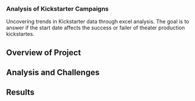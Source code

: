 ### Analysis of Kickstarter Campaigns
Uncovering trends in Kickstarter data through excel analysis. 
The goal is to answer if the start date affects the success or failer of theater production kickstartes.

## Overview of Project

## Analysis and Challenges

## Results
